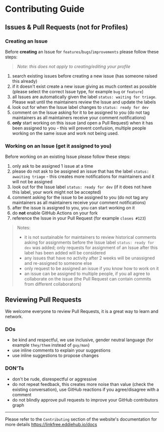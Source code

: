 # Contributing Guide

## Issues & Pull Requests (not for Profiles)

### Creating an Issue

Before **creating** an Issue for `features`/`bugs`/`improvements` please follow these steps:

> *Note: this does not apply to creating/editing your profile*

1. search existing issues before creating a new issue (has someone raised this already)
1. if it doesn't exist create a new issue giving as much context as possible (please select the correct Issue type, for example `bug` or `feature`)
1. all Issues are automatically given the label `status: waiting for triage`. Please wait until the maintainers review the Issue and update the labels
1. look out for when the Issue label changes to `status: ready for dev`
1. comment on the Issue asking for it to be assigned to you (do not tag maintainers as all maintainers receive your comment notifications)
1. **only** start working on this issue (and open a Pull Request) when it has been assigned to you - this will prevent confusion, multiple people working on the same issue and work not being used.

### Working on an Issue (get it assigned to you)

Before working on an existing Issue please follow these steps:

1. only ask to be assigned 1 issue at a time
1. please do not ask to be assigned an issue that has the label `status: awaiting triage` - this creates more notifications for maintainers and it will not be assigned
1. look out for the Issue label `status: ready for dev` (if it does not have this label, your work might not be accepted)
1. comment asking for the issue to be assigned to you (do not tag any maintainers as all maintainers receive your comment notifications)
1. after the issue is assigned to you, you can start working on it
1. do **not** enable GitHub Actions on your fork
1. reference the Issue in your Pull Request (for example `closes #123`)

> Notes:
> - it is not sustainable for maintainers to review historical comments asking for assignments before the Issue label `status: ready for dev` was added; only requests for assignment of an Issue after this label has been added will be considered
> - any issues that have no activity after 2 weeks will be unassigned and re-assigned to someone else
> - only request to be assigned an issue if you know how to work on it
> - an issue can be assigned to multiple people, if you all agree to collaborate on the issue (the Pull Request can contain commits from different collaborators)

## Reviewing Pull Requests

We welcome everyone to review Pull Requests, it is a great way to learn and network.

### DOs
- be kind and respectful, we use inclusive, gender neutral language (for example `they/them` instead of `guy/man`)
- use inline comments to explain your suggestions
- use inline suggestions to propose changes

### DON'Ts
- don't be rude, disrespectful or aggressive
- do not repeat feedback, this creates more noise than value (check the existing conversation), use GitHub reactions if you agree/disagree with a comment
- do not blindly approve pull requests to improve your GitHub contributors graph

---

Please refer to the `Contributing` section of the website's documentation for more details https://linkfree.eddiehub.io/docs
